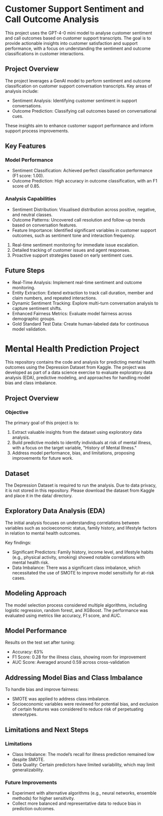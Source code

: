 # Customer Support Sentiment and Call Outcome Analysis
This project uses the GPT-4-0 mini model to analyse customer sentiment and call outcomes based on customer support transcripts. The goal is to provide actionable insights into customer satisfaction and support performance, with a focus on understanding the sentiment and outcome classifications in customer interactions.

## Project Overview
The project leverages a GenAI model to perform sentiment and outcome classification on customer support conversation transcripts. Key areas of analysis include:

* Sentiment Analysis: Identifying customer sentiment in support conversations.
* Outcome Prediction: Classifying call outcomes based on conversational cues.
  
These insights aim to enhance customer support performance and inform support process improvements.

## Key Features
### Model Performance
* Sentiment Classification: Achieved perfect classification performance (F1 score: 1.00).
* Outcome Prediction: High accuracy in outcome classification, with an F1 score of 0.85.
### Analysis Capabilities
* Sentiment Distribution: Visualised distribution across positive, negative, and neutral classes.
* Outcome Patterns: Uncovered call resolution and follow-up trends based on conversation features.
* Feature Importance: Identified significant variables in customer support outcomes, such as sentiment tone and interaction frequency.

1. Real-time sentiment monitoring for immediate issue escalation.
2. Detailed tracking of customer issues and agent responses.
3. Proactive support strategies based on early sentiment cues.
## Future Steps
* Real-Time Analysis: Implement real-time sentiment and outcome monitoring.
* Entity Extraction: Extend extraction to track call duration, member and claim numbers, and repeated interactions.
* Dynamic Sentiment Tracking: Explore multi-turn conversation analysis to capture sentiment shifts.
* Enhanced Fairness Metrics: Evaluate model fairness across demographic groups.
* Gold Standard Test Data: Create human-labeled data for continuous model validation.

# Mental Health Prediction Project
This repository contains the code and analysis for predicting mental health outcomes using the Depression Dataset from Kaggle. The project was developed as part of a data science exercise to evaluate exploratory data analysis (EDA), predictive modeling, and approaches for handling model bias and class imbalance.

## Project Overview
### Objective
The primary goal of this project is to:

1. Extract valuable insights from the dataset using exploratory data analysis.
2. Build predictive models to identify individuals at risk of mental illness, with a focus on the target variable, "History of Mental Illness."
3. Address model performance, bias, and limitations, proposing improvements for future work.

## Dataset
The Depression Dataset is required to run the analysis. Due to data privacy, it is not stored in this repository. Please download the dataset from Kaggle and place it in the data/ directory.

## Exploratory Data Analysis (EDA)
The initial analysis focuses on understanding correlations between variables such as socioeconomic status, family history, and lifestyle factors in relation to mental health outcomes.

Key findings:

* Significant Predictors: Family history, income level, and lifestyle habits (e.g., physical activity, smoking) showed notable correlations with mental health risk.
* Data Imbalance: There was a significant class imbalance, which necessitated the use of SMOTE to improve model sensitivity for at-risk cases.

## Modeling Approach
The model selection process considered multiple algorithms, including logistic regression, random forest, and XGBoost. The performance was evaluated using metrics like accuracy, F1 score, and AUC.

## Model Performance
Results on the test set after tuning:

* Accuracy: 63%
* F1 Score: 0.28 for the illness class, showing room for improvement
* AUC Score: Averaged around 0.59 across cross-validation
  
## Addressing Model Bias and Class Imbalance
To handle bias and improve fairness:

* SMOTE was applied to address class imbalance.
* Socioeconomic variables were reviewed for potential bias, and exclusion of certain features was considered to reduce risk of perpetuating stereotypes.
## Limitations and Next Steps
### Limitations
* Class Imbalance: The model’s recall for illness prediction remained low despite SMOTE.
* Data Quality: Certain predictors have limited variability, which may limit generalizability.
### Future Improvements
* Experiment with alternative algorithms (e.g., neural networks, ensemble methods) for higher sensitivity.
* Collect more balanced and representative data to reduce bias in prediction outcomes.
